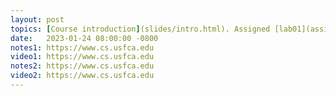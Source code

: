 ```yaml
---
layout: post
topics: [Course introduction](slides/intro.html). Assigned [lab01](assignments/lab01.html)
date:   2023-01-24 08:00:00 -0800
notes1: https://www.cs.usfca.edu
video1: https://www.cs.usfca.edu
notes2: https://www.cs.usfca.edu
video2: https://www.cs.usfca.edu
---
```

